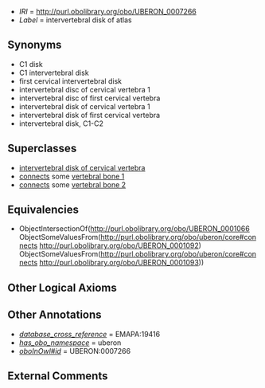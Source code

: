 * *IRI* = http://purl.obolibrary.org/obo/UBERON_0007266
 * *Label* = intervertebral disk of atlas

## Synonyms

 * C1 disk
 * C1 intervertebral disk
 * first cervical intervertebral disk
 * intervertebral disc of cervical vertebra 1
 * intervertebral disc of first cervical vertebra
 * intervertebral disk of cervical vertebra 1
 * intervertebral disk of first cervical vertebra
 * intervertebral disk, C1-C2

## Superclasses

 * [intervertebral disk of cervical vertebra](../../UBERON/52/UBERON_0007252.md)
 * [connects](../../ts/core#connects.md) some [vertebral bone 1](../../UBERON/92/UBERON_0001092.md)
 * [connects](../../ts/core#connects.md) some [vertebral bone 2](../../UBERON/93/UBERON_0001093.md)

## Equivalencies

 * ObjectIntersectionOf(<http://purl.obolibrary.org/obo/UBERON_0001066> ObjectSomeValuesFrom(<http://purl.obolibrary.org/obo/uberon/core#connects> <http://purl.obolibrary.org/obo/UBERON_0001092>) ObjectSomeValuesFrom(<http://purl.obolibrary.org/obo/uberon/core#connects> <http://purl.obolibrary.org/obo/UBERON_0001093>))

## Other Logical Axioms


## Other Annotations

 * *[database_cross_reference](../../ef/oboInOwl#hasDbXref.md)* = EMAPA:19416
 * *[has_obo_namespace](../../ce/oboInOwl#hasOBONamespace.md)* = uberon
 * *[oboInOwl#id](../../id/oboInOwl#id.md)* = UBERON:0007266

## External Comments


